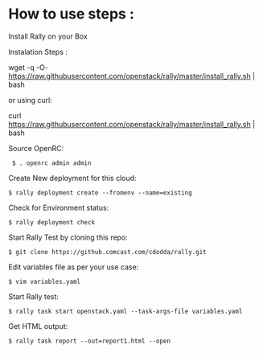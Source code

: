 # How to use steps :

Install Rally on your Box 

 Instalation Steps : 

   wget -q -O- https://raw.githubusercontent.com/openstack/rally/master/install_rally.sh | bash
   
   or using curl:
   
   curl https://raw.githubusercontent.com/openstack/rally/master/install_rally.sh | bash

Source OpenRC:

     $ . openrc admin admin

Create New deployment for this cloud:

    $ rally deployment create --fromenv --name=existing
 
Check for Environment status:

    $ rally deployment check

Start Rally Test by cloning this repo:

    $ git clone https://github.comcast.com/cdodda/rally.git

Edit variables file as per your use case:

    $ vim variables.yaml

Start Rally test:

    $ rally task start openstack.yaml --task-args-file variables.yaml

Get HTML output:

    $ rally task report --out=report1.html --open

